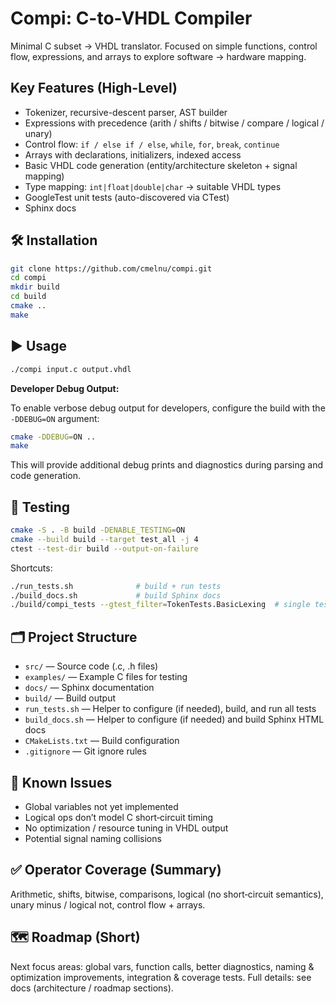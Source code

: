 # Compi: C-to-VHDL Compiler

Minimal C subset → VHDL translator. Focused on simple functions, control flow, expressions, and arrays to explore software → hardware mapping.

## Key Features (High-Level)
* Tokenizer, recursive-descent parser, AST builder
* Expressions with precedence (arith / shifts / bitwise / compare / logical / unary)
* Control flow: `if / else if / else`, `while`, `for`, `break`, `continue`
* Arrays with declarations, initializers, indexed access
* Basic VHDL code generation (entity/architecture skeleton + signal mapping)
* Type mapping: `int|float|double|char` → suitable VHDL types
* GoogleTest unit tests (auto-discovered via CTest)
* Sphinx docs

## 🛠️ Installation

```bash
git clone https://github.com/cmelnu/compi.git
cd compi
mkdir build
cd build
cmake ..
make
```

## ▶️ Usage

```bash
./compi input.c output.vhdl
```

**Developer Debug Output:**

To enable verbose debug output for developers, configure the build with the `-DDEBUG=ON` argument:

```bash
cmake -DDEBUG=ON ..
make
```

This will provide additional debug prints and diagnostics during parsing and code generation.

## 🧪 Testing

```bash
cmake -S . -B build -DENABLE_TESTING=ON
cmake --build build --target test_all -j 4
ctest --test-dir build --output-on-failure
```
Shortcuts:
```bash
./run_tests.sh              # build + run tests
./build_docs.sh             # build Sphinx docs
./build/compi_tests --gtest_filter=TokenTests.BasicLexing  # single test
```

## 🗂️ Project Structure

- `src/` — Source code (.c, .h files)
- `examples/` — Example C files for testing
- `docs/` — Sphinx documentation
- `build/` — Build output
- `run_tests.sh` — Helper to configure (if needed), build, and run all tests
- `build_docs.sh` — Helper to configure (if needed) and build Sphinx HTML docs
- `CMakeLists.txt` — Build configuration
- `.gitignore` — Git ignore rules

## 🚧 Known Issues
* Global variables not yet implemented
* Logical ops don’t model C short‑circuit timing
* No optimization / resource tuning in VHDL output
* Potential signal naming collisions

## ✅ Operator Coverage (Summary)
Arithmetic, shifts, bitwise, comparisons, logical (no short‑circuit semantics), unary minus / logical not, control flow + arrays.

## 🗺️ Roadmap (Short)
Next focus areas: global vars, function calls, better diagnostics, naming & optimization improvements, integration & coverage tests. Full details: see docs (architecture / roadmap sections).